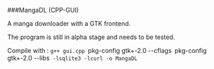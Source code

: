 ###MangaDL (CPP-GUI)

A manga downloader with a GTK frontend.  

The program is still in alpha stage and needs to be tested.

Compile with : `g++ gui.cpp `pkg-config gtk+-2.0 --cflags` `pkg-config gtk+-2.0 --libs` -lsqlite3 -lcurl -o MangaDL`
